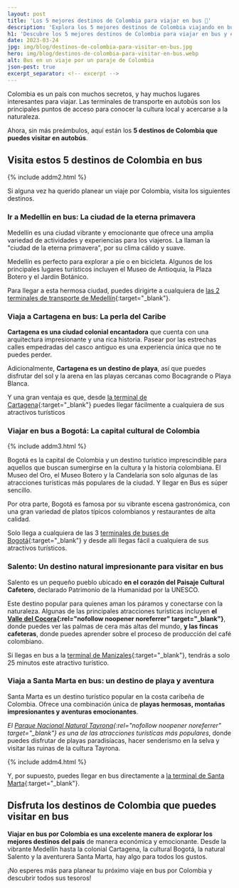 ```yaml
---
layout: post
title: 'Los 5 mejores destinos de Colombia para viajar en bus 🚌'
description: 'Explora los 5 mejores destinos de Colombia viajando en bus. Experimenta la naturaleza y la aventura que este país ofrece. ¡Planifica tu próximo viaje ahora!'
h1: 'Descubre los 5 mejores destinos de Colombia para viajar en bus y experimentar aventuras únicas'
date: 2023-03-24
jpg: img/blog/destinos-de-colombia-para-visitar-en-bus.jpg
hero: img/blog/destinos-de-colombia-para-visitar-en-bus.webp
alt: Bus en un viaje por un paraje de Colombia
json-post: true
excerpt_separator: <!-- excerpt -->
---
```

Colombia es un país con muchos secretos, y hay muchos lugares interesantes para viajar. Las terminales de transporte en autobús son los principales puntos de acceso para conocer la cultura local y acercarse a la naturaleza.

<!-- excerpt -->

Ahora, sin más preámbulos, aquí están los **5 destinos de Colombia que puedes visitar en autobús**.

## Visita estos 5 destinos de Colombia en bus

{% include addm2.html %}

Si alguna vez ha querido planear un viaje por Colombia, visita los siguientes destinos.

### Ir a Medellín en bus: La ciudad de la eterna primavera

Medellín es una ciudad vibrante y emocionante que ofrece una amplia variedad de actividades y experiencias para los viajeros. La llaman la "ciudad de la eterna primavera", por su clima cálido y suave.

Medellín es perfecto para explorar a pie o en bicicleta. Algunos de los principales lugares turísticos incluyen el Museo de Antioquia, la Plaza Botero y el Jardín Botánico.

Para llegar a esta hermosa ciudad, puedes dirigirte a cualquiera de [las 2 terminales de transporte de Medellín]({{'terminal-de-medellin'|relative_url}} "Terminal de Medellín"){:target="_blank"}.

### Viaja a Cartagena en bus: La perla del Caribe

**Cartagena es una ciudad colonial encantadora** que cuenta con una arquitectura impresionante y una rica historia. Pasear por las estrechas calles empedradas del casco antiguo es una experiencia única que no te puedes perder.

Adicionalmente, **Cartagena es un destino de playa**, así que puedes disfrutar del sol y la arena en las playas cercanas como Bocagrande o Playa Blanca.

Y una gran ventaja es que, desde [la terminal de Cartagena]({{'terminal-de-cartagena'|relative_url}} "Terminal de Cartagena"){:target="_blank"} puedes llegar fácilmente a cualquiera de sus atractivos turísticos

### Viajar en bus a Bogotá: La capital cultural de Colombia

{% include addm3.html %}

Bogotá es la capital de Colombia y un destino turístico imprescindible para aquellos que buscan sumergirse en la cultura y la historia colombiana. El Museo del Oro, el Museo Botero y la Candelaria son solo algunas de las atracciones turísticas más populares de la ciudad. Y llegar en Bus es súper sencillo.

Por otra parte, Bogotá es famosa por su vibrante escena gastronómica, con una gran variedad de platos típicos colombianos y restaurantes de alta calidad.

Solo llega a cualquiera de las 3 [terminales de buses de Bogotá]({{'terminal-de-bogota'|relative_url}} "Terminal de Bogotá"){:target="_blank"} y desde allí llegas fácil a cualquiera de sus atractivos turísticos.

### Salento: Un destino natural impresionante para visitar en bus

Salento es un pequeño pueblo ubicado **en el corazón del Paisaje Cultural Cafetero**, declarado Patrimonio de la Humanidad por la UNESCO.

Este destino popular para quienes aman los páramos y conectarse con la naturaleza. Algunas de las principales atracciones turísticas incluyen **el [Valle del Cocora](https://www.valledelcocora.com.co/){:rel="nofollow noopener noreferrer" target="_blank"}**, donde puedes ver las palmas de cera más altas del mundo, **y las fincas cafeteras**, donde puedes aprender sobre el proceso de producción del café colombiano.

Si llegas en bus a la [terminal de Manizales]({{'terminal-de-manizales'|relative_url}} "Terminal de Manizales"){:target="_blank"}, tendrás a solo 25 minutos este atractivo turístico.

### Viaja a Santa Marta en bus: un destino de playa y aventura

Santa Marta es un destino turístico popular en la costa caribeña de Colombia. Ofrece una combinación única de **playas hermosas, montañas impresionantes y aventuras emocionantes**.

*El [Parque Nacional Natural Tayrona](https://www.parquetayrona.com/es/){:rel="nofollow noopener noreferrer" target="_blank"} es una de las atracciones turísticas más populares*, donde puedes disfrutar de playas paradisíacas, hacer senderismo en la selva y visitar las ruinas de la cultura Tayrona.

{% include addm4.html %}

Y, por supuesto, puedes llegar en bus directamente a [la terminal de Santa Marta]({{'terminal-de-santa-marta'|relative_url}} "Terminal de Santa Marta"){:target="_blank"}.

## Disfruta los destinos de Colombia que puedes visitar en bus

**Viajar en bus por Colombia es una excelente manera de explorar los mejores destinos del país** de manera económica y emocionante. Desde la vibrante Medellín hasta la colonial Cartagena, la cultural Bogotá, la natural Salento y la aventurera Santa Marta, hay algo para todos los gustos.

¡No esperes más para planear tu próximo viaje en bus por Colombia y descubrir todos sus tesoros!
